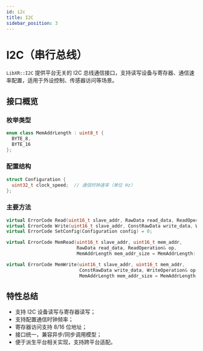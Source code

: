 ```yaml
---
id: i2c
title: I2C
sidebar_position: 3
---
```


# I2C（串行总线）

`LibXR::I2C` 提供平台无关的 I2C 总线通信接口，支持读写设备与寄存器、通信速率配置，适用于外设控制、传感器访问等场景。

## 接口概览

### 枚举类型

```cpp
enum class MemAddrLength : uint8_t {
  BYTE_8,
  BYTE_16
};
```

### 配置结构

```cpp
struct Configuration {
  uint32_t clock_speed;  // 通信时钟速率（单位 Hz）
};
```

### 主要方法

```cpp
virtual ErrorCode Read(uint16_t slave_addr, RawData read_data, ReadOperation& op) = 0;
virtual ErrorCode Write(uint16_t slave_addr, ConstRawData write_data, WriteOperation& op) = 0;
virtual ErrorCode SetConfig(Configuration config) = 0;

virtual ErrorCode MemRead(uint16_t slave_addr, uint16_t mem_addr,
                          RawData read_data, ReadOperation& op,
                          MemAddrLength mem_addr_size = MemAddrLength::BYTE_8) = 0;

virtual ErrorCode MemWrite(uint16_t slave_addr, uint16_t mem_addr,
                           ConstRawData write_data, WriteOperation& op,
                           MemAddrLength mem_addr_size = MemAddrLength::BYTE_8) = 0;
```

## 特性总结

- 支持 I2C 设备读写与寄存器读写；
- 支持配置通信时钟频率；
- 寄存器访问支持 8/16 位地址；
- 接口统一，兼容异步/同步调用模型；
- 便于派生平台相关实现，支持跨平台适配。
